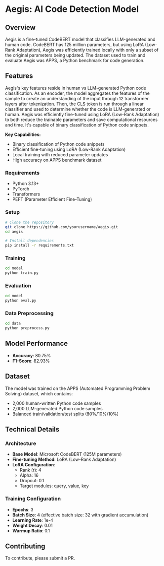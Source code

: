 # Aegis: AI Code Detection Model

## Overview
Aegis is a fine-tuned CodeBERT model that classifies LLM-generated and human code. CodeBERT has 125 million parameters, but using LoRA (Low-Rank Adaptation), Aegis was efficiently trained locally with only a subset of the original parameters being updated. The dataset used to train and evaluate Aegis was APPS, a Python benchmark for code generation.

## Features
Aegis's key features reside in human vs LLM-generated Python code classification. As an encoder, the model aggregates the features of the sample to create an understanding of the input through 12 transformer layers after tokenization. Then, the CLS token is run through a linear classifier and used to determine whether the code is LLM-generated or human. Aegis was efficiently fine-tuned using LoRA (Low-Rank Adaptation) to both reduce the trainable parameters and save computational resources and time. It's capable of binary classification of Python code snippets.

**Key Capabilities:**
- Binary classification of Python code snippets
- Efficient fine-tuning using LoRA (Low-Rank Adaptation)
- Local training with reduced parameter updates
- High accuracy on APPS benchmark dataset

### Requirements
- Python 3.13+
- PyTorch
- Transformers
- PEFT (Parameter Efficient Fine-Tuning)

### Setup
```bash
# Clone the repository
git clone https://github.com/yourusername/aegis.git
cd aegis

# Install dependencies
pip install -r requirements.txt
```

### Training
```bash
cd model
python train.py
```

### Evaluation
```bash
cd model
python eval.py
```

### Data Preprocessing
```bash
cd data
python preprocess.py
```

## Model Performance
- **Accuracy**: 80.75%
- **F1-Score**: 82.93%

## Dataset
The model was trained on the APPS (Automated Programming Problem Solving) dataset, which contains:
- 2,000 human-written Python code samples
- 2,000 LLM-generated Python code samples
- Balanced train/validation/test splits (80%/10%/10%)

## Technical Details

### Architecture
- **Base Model**: Microsoft CodeBERT (125M parameters)
- **Fine-tuning Method**: LoRA (Low-Rank Adaptation)
- **LoRA Configuration**:
  - Rank (r): 4
  - Alpha: 16
  - Dropout: 0.1
  - Target modules: query, value, key

### Training Configuration
- **Epochs**: 3
- **Batch Size**: 4 (effective batch size: 32 with gradient accumulation)
- **Learning Rate**: 1e-4
- **Weight Decay**: 0.01
- **Warmup Ratio**: 0.1

## Contributing
To contribute, please submit a PR. 
